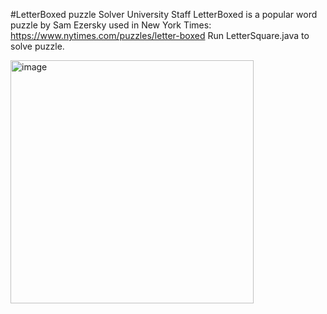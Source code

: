#LetterBoxed puzzle Solver
University Staff
LetterBoxed is a popular word puzzle by Sam Ezersky used in New York Times: https://www.nytimes.com/puzzles/letter-boxed 
Run LetterSquare.java to solve puzzle.


<img width="389" alt="image" src="https://github.com/MohamedAlthehli/LetterBoxedSolver/assets/165859276/72a32ca8-3750-4043-9ea5-72145110b469">
